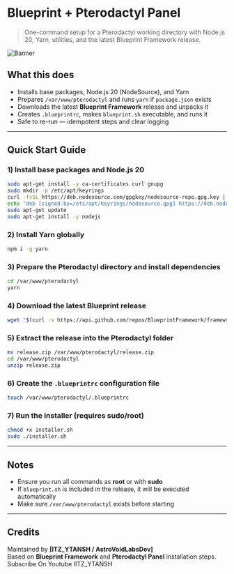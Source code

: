 # Blueprint + Pterodactyl Panel

> One-command setup for a Pterodactyl working directory with Node.js 20, Yarn, utilities, and the latest Blueprint Framework release.

![Banner](https://blueprint.zip/.assets/brand/retro.png)

## What this does
- Installs base packages, Node.js 20 (NodeSource), and Yarn  
- Prepares `/var/www/pterodactyl` and runs `yarn` if `package.json` exists  
- Downloads the latest **Blueprint Framework** release and unpacks it  
- Creates `.blueprintrc`, makes `blueprint.sh` executable, and runs it  
- Safe to re-run — idempotent steps and clear logging

---

## Quick Start Guide

### 1) Install base packages and Node.js 20
```bash
sudo apt-get install -y ca-certificates curl gnupg
sudo mkdir -p /etc/apt/keyrings
curl -fsSL https://deb.nodesource.com/gpgkey/nodesource-repo.gpg.key | sudo gpg --dearmor -o /etc/apt/keyrings/nodesource.gpg
echo "deb [signed-by=/etc/apt/keyrings/nodesource.gpg] https://deb.nodesource.com/node_20.x nodistro main" | sudo tee /etc/apt/sources.list.d/nodesource.list
sudo apt-get update
sudo apt-get install -y nodejs
```

### 2) Install Yarn globally
```bash
npm i -g yarn
```

### 3) Prepare the Pterodactyl directory and install dependencies
```bash
cd /var/www/pterodactyl
yarn
```

### 4) Download the latest Blueprint release
```bash
wget "$(curl -s https://api.github.com/repos/BlueprintFramework/framework/releases/latest | grep 'browser_download_url' | cut -d '"' -f 4)" -O release.zip
```

### 5) Extract the release into the Pterodactyl folder
```bash
mv release.zip /var/www/pterodactyl/release.zip
cd /var/www/pterodactyl
unzip release.zip
```

### 6) Create the `.blueprintrc` configuration file
```bash
touch /var/www/pterodactyl/.blueprintrc
```

### 7) Run the installer (requires sudo/root)
```bash
chmod +x installer.sh
sudo ./installer.sh
```

---

## Notes
- Ensure you run all commands as **root** or with **sudo**  
- If `blueprint.sh` is included in the release, it will be executed automatically  
- Make sure `/var/www/pterodactyl` exists before starting  

---

## Credits
Maintained by **[ITZ_YTANSH / AstroVoidLabsDev]**  
Based on **Blueprint Framework** and **Pterodactyl Panel** installation steps.
    Subscribe On Youtube IITZ_YTANSH

